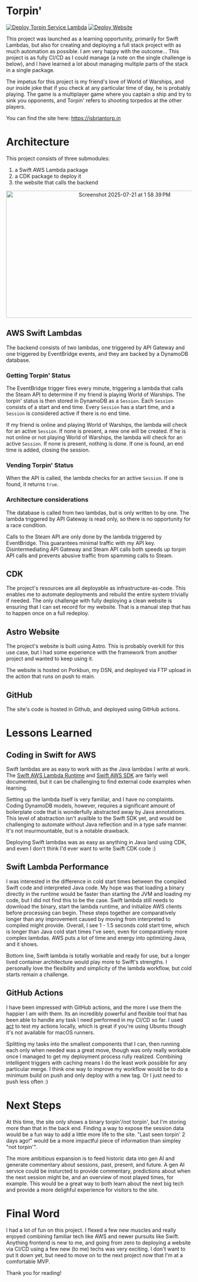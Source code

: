 # Torpin'

[![Deploy Torpin Service Lambda](https://github.com/twistinside/torpin/actions/workflows/deploy-backend.yaml/badge.svg)](https://github.com/twistinside/torpin/actions/workflows/deploy-backend.yaml) [![Deploy Website](https://github.com/twistinside/torpin/actions/workflows/deploy-website.yaml/badge.svg)](https://github.com/twistinside/torpin/actions/workflows/deploy-website.yaml)

This project was launched as a learning opportunity, primarily for Swift Lambdas, but also for creating and deploying a full stack project with as much automation as possible. I am very happy with the outcome... This project is as fully CI/CD as I could manage (a note on the single challenge is below), and I have learned a lot about managing multiple parts of the stack in a single package.

The impetus for this project is my friend's love of World of Warships, and our inside joke that if you check at any particular time of day, he is probably playing. The game is a multiplayer game where you captain a ship and try to sink you opponents, and Torpin' refers to shooting torpedos at the other players.

You can find the site here: https://isbriantorp.in

# Architecture

This project consists of three submodules:
1. a Swift AWS Lambda package
2. a CDK package to deploy it
3. the website that calls the backend

<p align="center">
<img width="627" height="344" alt="Screenshot 2025-07-21 at 1 58 39 PM" src="https://github.com/user-attachments/assets/0a04aad9-e5bb-41f2-a437-39f09fa59d7a" />
</p>

## AWS Swift Lambdas

The backend consists of two lambdas, one triggered by API Gateway and one triggered by EventBridge events, and they are backed by a DynamoDB database.

### Getting Torpin' Status
The EventBridge trigger fires every minute, triggering a lambda that calls the Steam API to determine if my friend is playing World of Warships. The torpin' status is then stored in DynamoDB as a `Session`. Each `Session` consists of a start and end time. Every `Session` has a start time, and a `Session` is considered active if there is no end time.

If my friend is online and playing World of Warships, the lambda will check for an active `Session`. If none is present, a new one will be created. If he is not online or not playing World of Warships, the lambda will check for an active `Session`. If none is present, nothing is done. If one is found, an end time is added, closing the session.

### Vending Torpin' Status

When the API is called, the lambda checks for an active `Session`. If one is found, it returns `true`.

### Architecture considerations

The database is called from two lambdas, but is only written to by one. The lambda triggered by API Gateway is read only, so there is no opportunity for a race condition.

Calls to the Steam API are only done by the lambda triggered by EventBridge. This guarantees minimal traffic with my API key. Disintermediating API Gateway and Steam API calls both speeds up torpin API calls and prevents abusive traffic from spamming calls to Steam.

## CDK

The project's resources are all deployable as infrastructure-as-code. This enables me to automate deployments and rebuild the entire system trivially if needed. The only challenge with fully deploying a clean website is ensuring that I can set record for my website. That is a manual step that has to happen once on a full redeploy.

## Astro Website

The project's website is built using Astro. This is probably overkill for this use case, but I had some experience with the framework from another project and wanted to keep using it.

The website is hosted on Porkbun, my DSN, and deployed via FTP upload in the action that runs on push to main.

## GitHub

The site's code is hosted in Github, and deployed using GitHub actions.

# Lessons Learned

## Coding in Swift for AWS

Swift lambdas are as easy to work with as the Java lambdas I write at work. The [Swift AWS Lambda Runtime](https://github.com/swift-server/swift-aws-lambda-runtime) and [Swift AWS SDK](https://github.com/awslabs/aws-sdk-swift) are fairly well documented, but it can be challenging to find external code examples when learning.

Setting up the lambda itself is very familiar, and I have no complaints. Coding DynamoDB models, however, requires a significant amount of boilerplate code that is wonderfully abstracted away by Java annotations. This level of abstraction isn't availble to the Swift SDK yet, and would be challenging to automate without Java reflection and in a type safe manner. It's not insurmountable, but is a notable drawback.

Deploying Swift lambdas was as easy as anything in Java land using CDK, and even I don't think I'd ever want to write Swift CDK code :)

## Swift Lambda Performance

I was interested in the difference in cold start times between the compiled Swift code and interpreted Java code. My hope was that loading a binary directly in the runtime would be faster than starting the JVM and loading my code, but I did not find this to be the case. Swift lambda still needs to download the binary, start the lambda runtime, and initialize AWS clients before processing can begin. These steps together are comparatively longer than any improvement caused by moving from interpreted to compiled might provide. Overall, I see 1 - 1.5 seconds cold start time, which is longer than Java cold start times I've seen, even for comparatively more complex lambdas. AWS puts a lot of time and energy into optimizing Java, and it shows.

Bottom line, Swift lambda is totally workable and ready for use, but a longer lived container architecture would play more to Swift's strengths. I personally love the flexibility and simplicity of the lambda workflow, but cold starts remain a challenge.

## GitHub Actions

I have been impressed with GitHub actions, and the more I use them the happier I am with them. Its an incredibly powerful and flexible tool that has been able to handle any task I need performed in my CI/CD so far. I used [act](https://github.com/nektos/act) to test my actions locally, which is great if you're using Ubuntu though it's not available for macOS runners.

Splitting my tasks into the smallest components that I can, then running each only when needed was a great move, though was only really workable once I managed to get my deployment process rully realized. Combining intelligent triggers with caching means I do the least work possible for any particular merge. I think one way to improve my workflow would be to do a minimum build on push and only deploy with a new tag. Or I just need to push less often :)

# Next Steps

At this time, the site only shows a binary torpin'/not torpin', but I'm storing more than that in the back end. Finding a way to expose the session data would be a fun way to add a little more life to the site. "Last seen torpin' 2 days ago!" would be a more impactful piece of information than simpley "not torpin'".

The more ambitious expansion is to feed historic data into gen AI and generate commentary about sessions, past, present, and future. A gen AI service could be insturcted to provide commentary, predictions about when the next session might be, and an overview of most played times, for example. This would be a great way to both learn about the next big tech and provide a more delighful experience for visitors to the site.

# Final Word

I had a lot of fun on this project. I flexed a few new muscles and really enjoyed combining familiar tech like AWS and newer pursuits like Swift. Anything frontend is new to me, and going from zero to deploying a website via CI/CD using a few new (to me) techs was very exciting. I don't want to put it down yet, but need to move on to the next project now that I'm at a comfortable MVP.

Thank you for reading!
